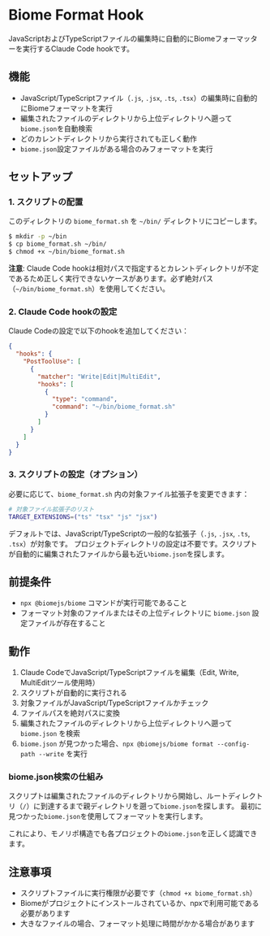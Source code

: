# Biome Format Hook

JavaScriptおよびTypeScriptファイルの編集時に自動的にBiomeフォーマッターを実行するClaude Code hookです。

## 機能

- JavaScript/TypeScriptファイル（`.js`, `.jsx`, `.ts`, `.tsx`）の編集時に自動的にBiomeフォーマットを実行
- 編集されたファイルのディレクトリから上位ディレクトリへ遡って`biome.json`を自動検索
- どのカレントディレクトリから実行されても正しく動作
- `biome.json`設定ファイルがある場合のみフォーマットを実行

## セットアップ

### 1. スクリプトの配置

このディレクトリの `biome_format.sh` を `~/bin/` ディレクトリにコピーします。

```bash
$ mkdir -p ~/bin
$ cp biome_format.sh ~/bin/
$ chmod +x ~/bin/biome_format.sh
```

**注意**: Claude Code hookは相対パスで指定するとカレントディレクトリが不定であるため正しく実行できないケースがあります。必ず絶対パス（`~/bin/biome_format.sh`）を使用してください。

### 2. Claude Code hookの設定

Claude Codeの設定で以下のhookを追加してください：

```json
{
  "hooks": {
    "PostToolUse": [
      {
        "matcher": "Write|Edit|MultiEdit",
        "hooks": [
          {
            "type": "command",
            "command": "~/bin/biome_format.sh"
          }
        ]
      }
    ]
  }
}
```

### 3. スクリプトの設定（オプション）

必要に応じて、`biome_format.sh` 内の対象ファイル拡張子を変更できます：

```bash
# 対象ファイル拡張子のリスト
TARGET_EXTENSIONS=("ts" "tsx" "js" "jsx")
```

デフォルトでは、JavaScript/TypeScriptの一般的な拡張子（`.js`, `.jsx`, `.ts`, `.tsx`）が対象です。
プロジェクトディレクトリの設定は不要です。スクリプトが自動的に編集されたファイルから最も近い`biome.json`を探します。

## 前提条件

- `npx @biomejs/biome` コマンドが実行可能であること
- フォーマット対象のファイルまたはその上位ディレクトリに `biome.json` 設定ファイルが存在すること

## 動作

1. Claude CodeでJavaScript/TypeScriptファイルを編集（Edit, Write, MultiEditツール使用時）
2. スクリプトが自動的に実行される
3. 対象ファイルがJavaScript/TypeScriptファイルかチェック
4. ファイルパスを絶対パスに変換
5. 編集されたファイルのディレクトリから上位ディレクトリへ遡って `biome.json` を検索
6. `biome.json` が見つかった場合、`npx @biomejs/biome format --config-path --write` を実行

### biome.json検索の仕組み

スクリプトは編集されたファイルのディレクトリから開始し、ルートディレクトリ（`/`）に到達するまで親ディレクトリを遡って`biome.json`を探します。
最初に見つかった`biome.json`を使用してフォーマットを実行します。

これにより、モノリポ構造でも各プロジェクトの`biome.json`を正しく認識できます。

## 注意事項

- スクリプトファイルに実行権限が必要です（`chmod +x biome_format.sh`）
- Biomeがプロジェクトにインストールされているか、npxで利用可能である必要があります
- 大きなファイルの場合、フォーマット処理に時間がかかる場合があります

